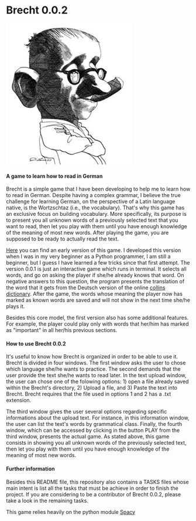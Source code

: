 # Brecht 0.0.2


![alt text](https://github.com/lucascr91/brecht_0.0.2/blob/master/brecht_drawing.jpg?raw=true)
#### A game to learn how to read in German


Brecht is a simple game that I have been developing to help me to learn how to
 read in German. Despite having a complex grammar, I believe the true challenge for learning German, on the perspective of a Latin language native, is the Wortzschtaz (i.e., the vocabulary). That's why this game has an exclusive focus on building vocabulary. More specifically, its purpose is to present you all unknown words of a previously selected text that you want to read, then let you play with them until you have enough knowledge of the meaning of most new words. After playing the game, you are supposed to be ready to actually read the text.
 
 [Here](https://github.com/lucascr91/brecht_0.0.1) you can find an early version of this game. I developed this version when I was in my very
   beginner as a Python programmer, I am still a beginner, but I guess I have learned a few tricks since that first attempt. The version 0.0.1 is just
     an interactive game which runs in terminal. It selects all words, and go on asking the player if she/he already knows that word. On negative
       answers to this question, the program presents the translation of the word that it gets from the Deutsch version of the online [collins dictionary](https://www.collinsdictionary.com/dictionary/english-german). After the game, the words whose meaning the player now has marked as known words are saved and will not show in the next time she/he plays it.

Besides this core model, the first version also has some additional features. For example, the player could play only with words that her/him has marked as "important" in all her/his previous sections.

#### How to use Brecht 0.0.2

It's useful to know how Brecht is organized in order to be able to use it. Brecht is divided in four windows. The first window asks the user to chose which language she/he wants to practice. The second demands that the user provide the text she/he wants to read later. In the text upload window, the user can chose one of the folowing options: 1) open a file already saved within the Brecht's directory, 2) Upload a file, and 3) Paste the text into Brecht. Brecht requires that the file used in options 1 and 2 has a .txt extension.

The third window gives the user several options regarding specific informations about the upload text. For instance, in this information window, the user can list the text's words by grammatical class. Finally, the fourth window, which can be accessed by clicking in the button PLAY from the third window, presents the actual game. As stated above, this game consists in showing you all unknown words of the previously selected text, then let you play with them until you have enough knowledge of the meaning of most new words.


#### Further information

Besides this README file, this repository also contains a TASKS files whose main intent is list all the tasks that must be achieve in order to finish the project. If you are considering to be a contributor of Brecht 0.0.2, please take a look in the remaining tasks.

This game relies heavily on the python module [Spacy](https://spacy.io/)
